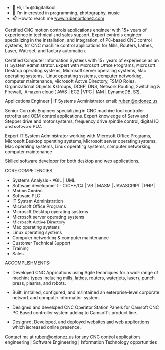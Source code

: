 - 👋 Hi, I’m @digitalkool
- 👀 I’m interested in programming, photography, music
- 📫 How to reach me www.rubenordonez.com

Certified CNC motion controls applications engineer with 15+ years of experience in technical and sales support.  Expert controls engineer specializing in the installation, and integration, of PC-based CNC control systems,  for CNC machine control applications for Mills, Routers, Lathes, Laser, Waterjet, and factory automation.

Certified Computer Information Systems with 15+ years of experience as an IT System Administrator. Expert with Microsoft Office Programs, Microsoft Desktop operating systems, Microsoft server operating systems, Mac operating systems,  Linux operating systems, computer networking, computer maintenance, Microsoft Active Directory, FSMO Roles, Organizational Objects & Groups, DCHP, DNS, Network Routing, Switching & Firewall,  Amazon cloud ( AWS | EC2 | VPC | IAM | DynamoDB, S3). 

Applications Engineer | IT Systems Administrator
email: ruben@ordonez.us

Senior Controls Engineer specializing in CNC machine tool controller retrofits and OEM control applications.  Expert knowledge of Servo and Stepper drive and motor systems, frequency drive spindle control, digital IO, and software PLC.

Expert IT System Administrator working with Microsoft Office Programs, Microsoft Desktop operating systems, Microsoft server operating systems, Mac operating systems,  Linux operating systems, computer networking, computer maintenance
 
Skilled software developer for both desktop and web applications. 

CORE COMPETENCIES

* Systems Analysis - AGIL | UML 
* Software development - C/C++/C# | VB | MASM | JAVASCRIPT | PHP |
* Motion Control
* Software PLC
* IT System Administration
* Microsoft Office Programs
* Microsoft Desktop operating systems
* Microsoft server operating systems
* Microsoft Active Directory
* Mac operating systems
* Linux operating systems
* Computer networking & computer maintenance
* Customer Technical Support
* Training
* Sales

ACCOMPLISHMENTS:

*  Developed CNC Applications using Agile techniques for a wide range of machine types including mills, lathes, routers, waterjets, lasers, punch press, plasma, and robots.   

*  Built, installed, configured, and maintained an enterprise-level corporate network and computer information system.

* Designed and developed CNC Operator Station Panels for Camsoft CNC PC Based controller system adding to Camsoft's product line.  

* Designed, Developed, and deployed websites and web applications which increased online presence.


Contact me at ruben@ordonez.us for any CNC control applications engineering | Software Engineering | Information Technology opportunities

<!---
digitalkool/digitalkool is a ✨ special ✨ repository because its `README.md` (this file) appears on your GitHub profile.
You can click the Preview link to take a look at your changes.
--->
